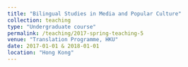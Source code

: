 ```yaml
---
title: "Bilingual Studies in Media and Popular Culture"
collection: teaching
type: "Undergraduate course"
permalink: /teaching/2017-spring-teaching-5
venue: "Translation Programme, HKU"
date: 2017-01-01 & 2018-01-01
location: "Hong Kong"
---
```

